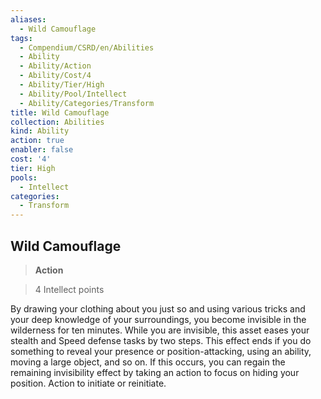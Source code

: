 ```yaml
---
aliases:
  - Wild Camouflage
tags:
  - Compendium/CSRD/en/Abilities
  - Ability
  - Ability/Action
  - Ability/Cost/4
  - Ability/Tier/High
  - Ability/Pool/Intellect
  - Ability/Categories/Transform
title: Wild Camouflage
collection: Abilities
kind: Ability
action: true
enabler: false
cost: '4'
tier: High
pools:
  - Intellect
categories:
  - Transform
---
```

## Wild Camouflage    
>**Action**    
>4 Intellect points  
    
By drawing your clothing about you just so and using various tricks and your deep knowledge of your surroundings, you become invisible in the wilderness for ten minutes. While you are invisible, this asset eases your stealth and Speed defense tasks by two steps. This effect ends if you do something to reveal your presence or position-attacking, using an ability, moving a large object, and so on. If this occurs, you can regain the remaining invisibility effect by taking an action to focus on hiding your position. Action to initiate or reinitiate.